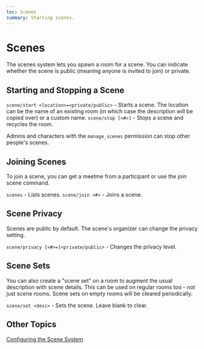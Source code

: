 ```yaml
---
toc: Scenes
summary: Starting scenes.
---
```

# Scenes

The scenes system lets you spawn a room for a scene.  You can indicate whether the scene is public (meaning anyone is invited to join) or private.

## Starting and Stopping a Scene

`scene/start <location>=<private/public>` - Starts a scene.  The location can be the name of an existing room (in which case the description will be copied over) or a custom name.
`scene/stop [<#>]` - Stops a scene and recycles the room.

Admins and characters with the `manage_scenes` permission can stop other people's scenes.

## Joining Scenes

To join a scene, you can get a meetme from a participant or use the join scene command.

`scenes` - Lists scenes.
`scene/join <#>` - Joins a scene.

## Scene Privacy

Scenes are public by default.  The scene's organizer can change the privacy setting. 

`scene/privacy [<#>=]<private/public>` - Changes the privacy level.

## Scene Sets

You can also create a "scene set" on a room to augment the usual description with scene details.  This can be used on regular rooms too - not just scene rooms.  Scene sets on empty rooms will be cleared periodically.

`scene/set <desc>` - Sets the scene.  Leave blank to clear.

## Other Topics

[Configuring the Scene System](/help/scenes/config)